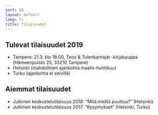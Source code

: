 ```yaml
---
sort: 20
layout: default
lang: fi
title: Tilaisuudet
---
```


## Tulevat tilaisuudet 2019

* Tampere: 21.3. klo 18:00, Teos & Tulenkantajat -kirjakauppa (Hämeenpuisto 25, 33210 Tampere)
* Helsinki (mahdollinen ajankohta maalis-huhtikuu) 
* Turku (ajankohta ei selvillä)

## Aiemmat tilaisuudet

* Julkinen keskustelutilaisuus 2018: “Mitä meiltä puuttuu?” (Helsinki) 
* Julkinen keskustelutilaisuus 2017: “Kysymykset” (Helsinki, Turku) 
